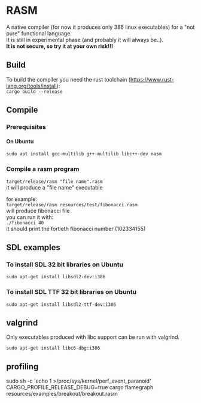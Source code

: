 # RASM

A native compiler (for now it produces only 386 linux executables) for a "not pure" functional language.  
It is still in experimental phase (and probably it will always be..).   
**It is not secure, so try it at your own risk!!!**

## Build

To build the compiler you need the rust toolchain (https://www.rust-lang.org/tools/install):  
`cargo build --release`

## Compile

### Prerequisites

#### On Ubuntu

`sudo apt install gcc-multilib g++-multilib libc++-dev nasm`

### Compile a rasm program

`target/release/rasm "file name".rasm`    
it will produce a "file name" executable

for example:  
`target/release/rasm resources/test/fibonacci.rasm`  
will produce fibonacci file  
you can run it with:  
`./fibonacci 40`  
it should print the fortieth fibonacci number (102334155)

## SDL examples

### To install SDL 32 bit libraries on Ubuntu
`sudo apt-get install libsdl2-dev:i386`

### To install SDL TTF 32 bit libraries on Ubuntu
`sudo apt-get install libsdl2-ttf-dev:i386`

## valgrind

Only executables produced with libc support can be run with valgrind.

`sudo apt-get install libc6-dbg:i386`

## profiling
sudo sh -c 'echo 1 >/proc/sys/kernel/perf_event_paranoid'
CARGO_PROFILE_RELEASE_DEBUG=true cargo flamegraph resources/examples/breakout/breakout.rasm


